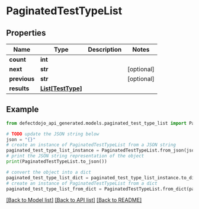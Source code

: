 # PaginatedTestTypeList


## Properties

Name | Type | Description | Notes
------------ | ------------- | ------------- | -------------
**count** | **int** |  | 
**next** | **str** |  | [optional] 
**previous** | **str** |  | [optional] 
**results** | [**List[TestType]**](TestType.md) |  | 

## Example

```python
from defectdojo_api_generated.models.paginated_test_type_list import PaginatedTestTypeList

# TODO update the JSON string below
json = "{}"
# create an instance of PaginatedTestTypeList from a JSON string
paginated_test_type_list_instance = PaginatedTestTypeList.from_json(json)
# print the JSON string representation of the object
print(PaginatedTestTypeList.to_json())

# convert the object into a dict
paginated_test_type_list_dict = paginated_test_type_list_instance.to_dict()
# create an instance of PaginatedTestTypeList from a dict
paginated_test_type_list_from_dict = PaginatedTestTypeList.from_dict(paginated_test_type_list_dict)
```
[[Back to Model list]](../README.md#documentation-for-models) [[Back to API list]](../README.md#documentation-for-api-endpoints) [[Back to README]](../README.md)


